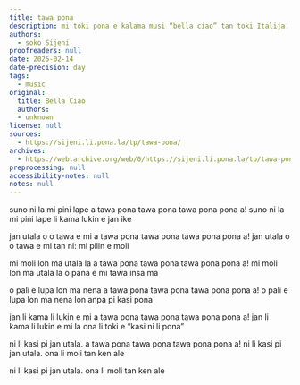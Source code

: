 ```yaml
---
title: tawa pona
description: mi toki pona e kalama musi “bella ciao” tan toki Italija.
authors:
  - soko Sijeni
proofreaders: null
date: 2025-02-14
date-precision: day
tags:
  - music
original:
  title: Bella Ciao
  authors: 
  - unknown
license: null
sources:
  - https://sijeni.li.pona.la/tp/tawa-pona/
archives:
  - https://web.archive.org/web/0/https://sijeni.li.pona.la/tp/tawa-pona/
preprocessing: null
accessibility-notes: null
notes: null
---
```


suno ni la
mi pini lape
a tawa pona tawa pona tawa pona pona a!
suno ni la
mi pini lape
li kama lukin e jan ike

jan utala o
o tawa e mi
a tawa pona tawa pona tawa pona pona a!
jan utala o
o tawa e mi
tan ni: mi pilin e moli

mi moli lon
ma utala la
a tawa pona tawa pona tawa pona pona a!
mi moli lon
ma utala la
o pana e mi tawa insa ma

o pali e lupa
lon ma nena
a tawa pona tawa pona tawa pona pona a!
o pali e lupa
lon ma nena
lon anpa pi kasi pona

jan li kama
li lukin e mi
a tawa pona tawa pona tawa pona pona a!
jan li kama
li lukin e mi
la ona li toki e “kasi ni li pona”

ni li kasi
pi jan utala.
a tawa pona tawa pona tawa pona pona a!
ni li kasi
pi jan utala.
ona li moli tan ken ale

ni li kasi
pi jan utala.
ona li moli tan ken ale
